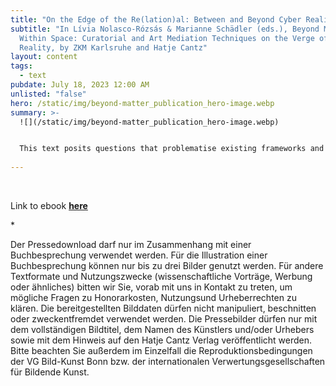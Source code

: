 ```yaml
---
title: "On the Edge of the Re(lation)al: Between and Beyond Cyber Realities"
subtitle: "In Lívia Nolasco-Rózsás & Marianne Schädler (eds.), Beyond Matter,
  Within Space: Curatorial and Art Mediation Techniques on the Verge of Virtual
  Reality, by ZKM Karlsruhe and Hatje Cantz"
layout: content
tags:
  - text
pubdate: July 18, 2023 12:00 AM
unlisted: "false"
hero: /static/img/beyond-matter_publication_hero-image.webp
summary: >-
  ![](/static/img/beyond-matter_publication_hero-image.webp)


  This text posits questions that problematise existing frameworks and speculative reconfigurations of what we know and understand to be “real” to explore virtual reality as a post-material construction. How can we differentiate between the real and the virtual? Are such categorisations necessary today? Rather than probing categories, it is useful to investigate the nature and post-materiality of the virtual as a phenomenon that holds increasing currency. That currency may be understood by delineating a brief history of the virtual in the contexts of, on the one hand, technodiverse reconfigurations of the utopian promise of cyberspace and the political potential of Net Art and, on the other, its acquired role within big tech and entertainment, its capacities for surveillance extractivism, and its increasing openness to neoliberal capitalist exploitation.
  
---
```

<br/>

Link to ebook **[here](https://withinspace.beyondmatter.eu/)**

\*

Der Pressedownload darf nur im Zusammenhang mit einer Buchbesprechung verwendet werden. Für die Illustration einer Buchbesprechung können nur bis zu drei Bilder genutzt werden. Für andere Textformate und Nutzungszwecke (wissenschaftliche Vorträge, Werbung oder ähnliches) bitten wir Sie, vorab mit uns in Kontakt zu treten, um mögliche Fragen zu Honorarkosten, Nutzungsund Urheberrechten zu klären. Die bereitgestellten Bilddaten dürfen nicht manipuliert, beschnitten oder zweckentfremdet verwendet werden. Die Pressebilder dürfen nur mit dem vollständigen Bildtitel, dem Namen des Künstlers und/oder Urhebers sowie mit dem Hinweis auf den Hatje Cantz Verlag veröffentlicht werden. Bitte beachten Sie außerdem im Einzelfall die Reproduktionsbedingungen der VG Bild-Kunst Bonn bzw. der internationalen Verwertungsgesellschaften für Bildende Kunst.
